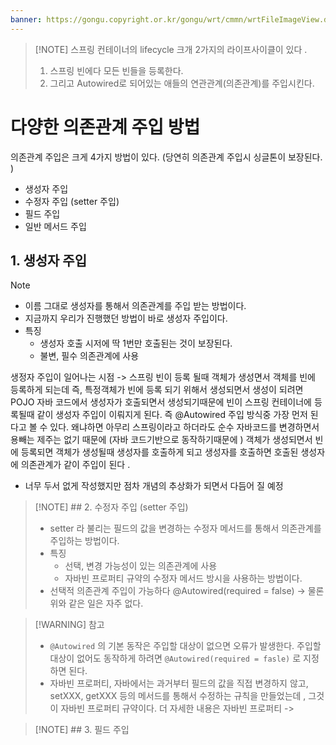 ```yaml
---
banner: https://gongu.copyright.or.kr/gongu/wrt/cmmn/wrtFileImageView.do?wrtSn=11288959&filePath=L2Rpc2sxL25ld2RhdGEvMjAxNS8wMi9DTFM2OS9OVVJJXzAwMV8wNDQ1X251cmltZWRpYV8yMDE1MTIwMw==&thumbAt=Y&thumbSe=b_tbumb&wrtTy=10006
---
```

>[!NOTE] 스프링 컨테이너의 lifecycle 
> 크개 2가지의 라이프사이클이 있다 .
> 1. 스프링 빈에다 모든 빈들을 등록한다. 
> 2. 그리고 Autowired로 되어있는 애들의 연관관계(의존관계)를 주입시킨다. 

# 다양한 의존관계 주입 방법 

의존관계 주입은 크게 4가지 방법이 있다. (당연히 의존관계 주입시 싱글톤이 보장된다. )
- 생성자 주입 
-  수정자 주입 (setter 주입) 
- 필드 주입 
- 일반 메서드 주입 

## 1. 생성자 주입 
>[!NOTE] 
> - 이름 그대로 생성자를 통해서 의존관계를 주입 받는 방법이다. 
> - 지금까지 우리가 진행했던 방법이 바로 생성자 주입이다. 
> - 특징
> 	- 생성자 호출 시저에 딱 1번만 호출된는 것이 보장된다. 
> 	-  불변, 필수 의존관계에 사용 
> 	  
> 생정자 주입이 일어나는 시점 -> 스프링 빈이 등록 될때 객체가 생성면서 객체를 빈에 등록하게 되는데 즉, 특정객체가 빈에 등록 되기 위해서 생성되면서 생성이 되려면 POJO 자바 코드에서 생성자가 호출되면서 생성되기때문에  빈이 스프링 컨테이너에 등록될때 같이 생성자 주입이 이뤄지게 된다. 즉 @Autowired 주입 방식중 가장 먼저 된다고 볼 수 있다. 왜냐하면 아무리 스프링이라고 하더라도 순수 자바코드를 변경하면서 용빼는 제주는 없기 때문에 (자바 코드기반으로 동작하기때문에 ) 객체가 생성되면서 빈에 등록되면 객체가 생성될때 생성자를 호출하게 되고 생성자를 호출하면 호출된 생성자에 의존관계가 같이 주입이 된다 .
> - 너무 두서 없게 작성했지만 점차  개념의 추상화가 되면서 다듬어 질 예정 


>[!NOTE] ## 2. 수정자 주입 (setter 주입)
> - setter 라 불리는 필드의 값을 변경하는 수정자 메서드를 통해서 의존관계를 주입하는 방법이다. 
> - 특징 
>	- 선택, 변경 가능성이 있는 의존관계에 사용 
>	- 자바빈 프로퍼티 규약의 수정자 메서드 방시을 사용하는 방법이다. 
> - 선택적 의존관계 주입이 가능하다  @Autowired(required = false)
>   -> 물론 위와 같은 일은 자주 없다. 

>[!WARNING] 참고 
> - `@Autowired` 의 기본 동작은 주입할 대상이 없으면 오류가 발생한다. 주입할 대상이 없어도 동작하게 하려면 `@Autowired(required = fasle)`  로 지정하면 된다. 
> -  자바빈 프로퍼티, 자바에서는 과거부터 필드의 값을 직접 변경하지 않고, setXXX, getXXX 등의 메서드를 통해서 수정하는 규칙을 만들었는데 , 그것이 자바빈 프로퍼티 규약이다. 더 자세한 내용은 자바빈 프로퍼티 -> 


>[!NOTE] ## 3. 필드 주입
> 